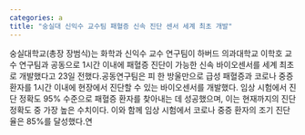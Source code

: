 ```yaml
---
categories: a
title: "숭실대 신익수 교수팀 패혈증 신속 진단 센서 세계 최초 개발"
---
```

숭실대학교(총장 장범식)는 화학과 신익수 교수 연구팀이 하버드 의과대학교 이학호 교수 연구팀과 공동으로 1시간 이내에 패혈증 진단이 가능한 신속 바이오센서를 세계 최초로 개발했다고 23일 전했다.공동연구팀은 피 한 방울만으로 급성 패혈증과 코로나 중증 환자를 1시간 이내에 현장에서 진단할 수 있는 바이오센서를 개발했다. 임상 시험에서 진단 정확도 95% 수준으로 패혈증 환자를 찾아내는 데 성공했으며, 이는 현재까지의 진단 정확도 중 가장 높은 수치이다. 이와 함께 임상 시험에서 코로나 중증 환자의 조기 진단율은 85%를 달성했다.연